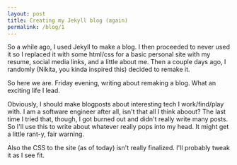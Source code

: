 ```yaml
---
layout: post
title: Creating my Jekyll blog (again)
permalink: /blog/1
---
```


So a while ago, I used Jekyll to make a blog. I then proceeded to never used it so I replaced it with some html/css for a basic personal site with my resume, social media links, and a little about me. Then a couple days ago, I randomly (Nikita, you kinda inspired this) decided to remake it.

So here we are. Friday evening, writing about remaking a blog. What an exciting life I lead.

Obviously, I should make blogposts about interesting tech I work/find/play with. I am a software engineer after all, isn't that all I think aboout? The last time I tried that, though, I got burned out and didn't really write many posts. So I'll use this to write about whatever really pops into my head. It might get a little rant-y, fair warning.

Also the CSS to the site (as of today) isn't really finalized. I'll probably tweak it as I see fit.
